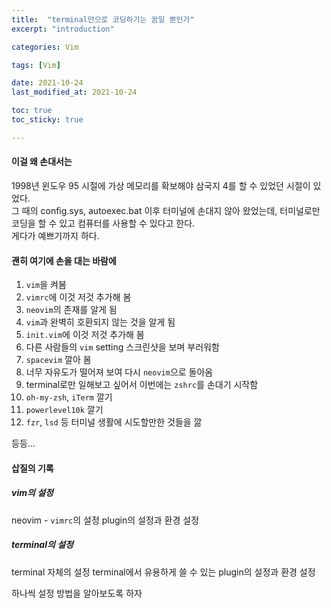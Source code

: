 ```yaml
---
title:  "terminal만으로 코딩하기는 꿈일 뿐인가"
excerpt: "introduction"

categories: Vim

tags: [Vim]

date: 2021-10-24
last_modified_at: 2021-10-24

toc: true
toc_sticky: true

---
```


#### 이걸 왜 손대서는

1998년 윈도우 95 시절에 가상 메모리를 확보해야 삼국지 4를 할 수 있었던 시절이 있었다.  
그 때의 config.sys, autoexec.bat 이후 터미널에 손대지 않아 왔었는데, 터미널로만 코딩을 할 수 있고 컴퓨터를 사용할 수 있다고 한다.  
게다가 예쁘기까지 하다.  

#### 괜히 여기에 손을 대는 바람에  

1. `vim`을 켜봄
2. `vimrc`에 이것 저것 추가해 봄
3. `neovim`의 존재를 알게 됨
4. `vim`과 완벽히 호환되지 않는 것을 알게 됨
5. `init.vim`에 이것 저것 추가해 봄
6. 다른 사람들의 `vim` setting 스크린샷을 보며 부러워함
7. `spacevim` 깔아 봄
8. 너무 자유도가 떨어져 보여 다시 `neovim`으로 돌아옴
9. terminal로만 일해보고 싶어서 이번에는 `zshrc`를 손대기 시작함
10. `oh-my-zsh`, `iTerm` 깔기
11. `powerlevel10k` 깔기
12. `fzr`, `lsd` 등 터미널 생활에 시도할만한 것들을 깖

등등...  

#### 삽질의 기록

##### vim의 설정

neovim - `vimrc`의 설정
plugin의 설정과 환경 설정

##### terminal의 설정

terminal 자체의 설정
terminal에서 유용하게 쓸 수 있는 plugin의 설정과 환경 설정

하나씩 설정 방법을 알아보도록 하자
